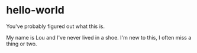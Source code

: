 # hello-world
You've probably figured out what this is.

My name is Lou and I've never lived in a shoe.
I'm new to this, I often miss
a thing or two.
